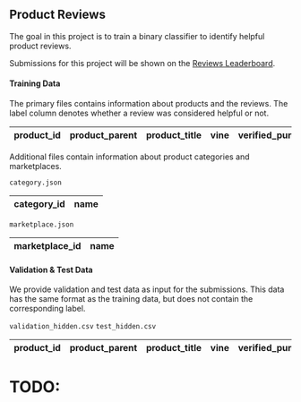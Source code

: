 ## Product Reviews 

The goal in this project is to train a binary classifier to identify helpful product reviews.

Submissions for this project will be shown on the [Reviews Leaderboard](http://big-data-competitions.westeurope.cloudapp.azure.com:8080/reviews).

#### Training Data

The primary files contains information about products and the reviews. The label column denotes whether a review was considered helpful or not.

| product_id | product_parent | product_title | vine | verified_purchase | review_headline | review_body | review_date | marketplace_id | product_category_id | label |
|---|---|---|---|---|---|---|---|---|---|---|

Additional files contain information about product categories and marketplaces.

`category.json`

|category_id| name|
|---|---|

`marketplace.json`

|marketplace_id| name|
|---|---|


#### Validation & Test Data

We provide validation and test data as input for the submissions. This data has the same format as the training data, but does not contain the corresponding label.

`validation_hidden.csv` `test_hidden.csv`

| product_id | product_parent | product_title | vine | verified_purchase | review_headline | review_body | review_date | marketplace_id | product_category_id |
|---|---|---|---|---|---|---|---|---|---|



# TODO:


